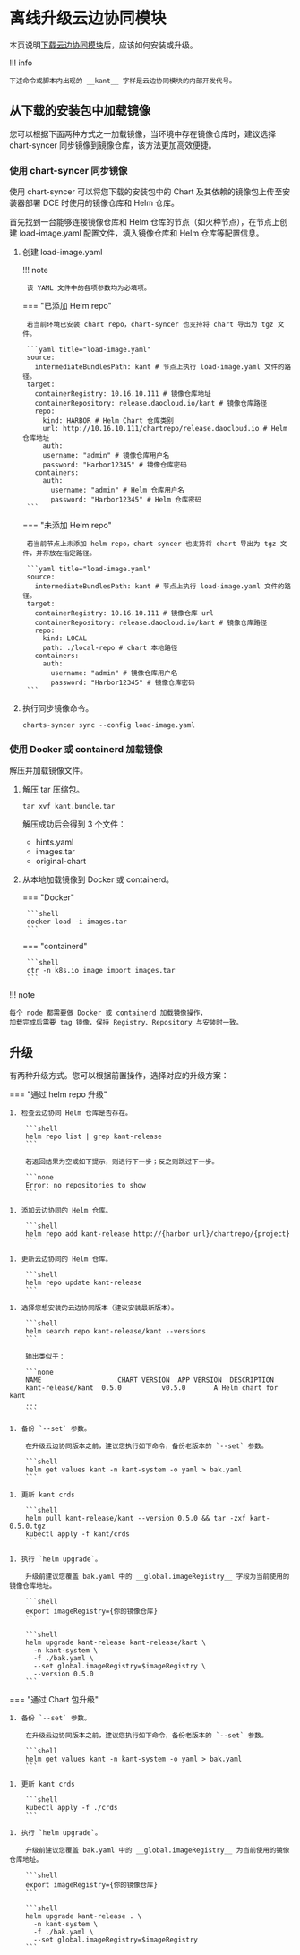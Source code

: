 # 离线升级云边协同模块

本页说明[下载云边协同模块](../../download/modules/kant.md)后，应该如何安装或升级。

!!! info

    下述命令或脚本内出现的 __kant__ 字样是云边协同模块的内部开发代号。

## 从下载的安装包中加载镜像

您可以根据下面两种方式之一加载镜像，当环境中存在镜像仓库时，建议选择 chart-syncer 同步镜像到镜像仓库，该方法更加高效便捷。

### 使用 chart-syncer 同步镜像

使用 chart-syncer 可以将您下载的安装包中的 Chart 及其依赖的镜像包上传至安装器部署 DCE 时使用的镜像仓库和 Helm 仓库。

首先找到一台能够连接镜像仓库和 Helm 仓库的节点（如火种节点），在节点上创建 load-image.yaml 配置文件，填入镜像仓库和 Helm 仓库等配置信息。

1. 创建 load-image.yaml

    !!! note  

        该 YAML 文件中的各项参数均为必填项。

    === "已添加 Helm repo"

        若当前环境已安装 chart repo，chart-syncer 也支持将 chart 导出为 tgz 文件。

        ```yaml title="load-image.yaml"
        source:
          intermediateBundlesPath: kant # 节点上执行 load-image.yaml 文件的路径。
        target:
          containerRegistry: 10.16.10.111 # 镜像仓库地址
          containerRepository: release.daocloud.io/kant # 镜像仓库路径
          repo:
            kind: HARBOR # Helm Chart 仓库类别
            url: http://10.16.10.111/chartrepo/release.daocloud.io # Helm 仓库地址
            auth:
            username: "admin" # 镜像仓库用户名
            password: "Harbor12345" # 镜像仓库密码
          containers:
            auth:
              username: "admin" # Helm 仓库用户名
              password: "Harbor12345" # Helm 仓库密码
        ```

    === "未添加 Helm repo"

        若当前节点上未添加 helm repo，chart-syncer 也支持将 chart 导出为 tgz 文件，并存放在指定路径。

        ```yaml title="load-image.yaml"
        source:
          intermediateBundlesPath: kant # 节点上执行 load-image.yaml 文件的路径。
        target:
          containerRegistry: 10.16.10.111 # 镜像仓库 url
          containerRepository: release.daocloud.io/kant # 镜像仓库路径
          repo:
            kind: LOCAL
            path: ./local-repo # chart 本地路径
          containers:
            auth:
              username: "admin" # 镜像仓库用户名
              password: "Harbor12345" # 镜像仓库密码
        ```

1. 执行同步镜像命令。

    ```shell
    charts-syncer sync --config load-image.yaml
    ```

### 使用 Docker 或 containerd 加载镜像

解压并加载镜像文件。

1. 解压 tar 压缩包。

    ```shell
    tar xvf kant.bundle.tar
    ```

    解压成功后会得到 3 个文件：

    - hints.yaml
    - images.tar
    - original-chart

2. 从本地加载镜像到 Docker 或 containerd。

    === "Docker"

        ```shell
        docker load -i images.tar
        ```

    === "containerd"

        ```shell
        ctr -n k8s.io image import images.tar
        ```

!!! note

    每个 node 都需要做 Docker 或 containerd 加载镜像操作，
    加载完成后需要 tag 镜像，保持 Registry、Repository 与安装时一致。

## 升级

有两种升级方式。您可以根据前置操作，选择对应的升级方案：

=== "通过 helm repo 升级"

    1. 检查云边协同 Helm 仓库是否存在。

        ```shell
        helm repo list | grep kant-release
        ```

        若返回结果为空或如下提示，则进行下一步；反之则跳过下一步。

        ```none
        Error: no repositories to show
        ```

    1. 添加云边协同的 Helm 仓库。

        ```shell
        helm repo add kant-release http://{harbor url}/chartrepo/{project}
        ```

    1. 更新云边协同的 Helm 仓库。

        ```shell
        helm repo update kant-release
        ```

    1. 选择您想安装的云边协同版本（建议安装最新版本）。

        ```shell
        helm search repo kant-release/kant --versions
        ```

        输出类似于：
        
        ```none
        NAME                   CHART VERSION  APP VERSION  DESCRIPTION
        kant-release/kant  0.5.0          v0.5.0       A Helm chart for kant
        ...
        ```

    1. 备份 `--set` 参数。

        在升级云边协同版本之前，建议您执行如下命令，备份老版本的 `--set` 参数。

        ```shell
        helm get values kant -n kant-system -o yaml > bak.yaml
        ```

    1. 更新 kant crds

        ```shell
        helm pull kant-release/kant --version 0.5.0 && tar -zxf kant-0.5.0.tgz
        kubectl apply -f kant/crds
        ```

    1. 执行 `helm upgrade`。

        升级前建议您覆盖 bak.yaml 中的 __global.imageRegistry__ 字段为当前使用的镜像仓库地址。

        ```shell
        export imageRegistry={你的镜像仓库}
        ```

        ```shell
        helm upgrade kant-release kant-release/kant \
          -n kant-system \
          -f ./bak.yaml \
          --set global.imageRegistry=$imageRegistry \
          --version 0.5.0
        ```

=== "通过 Chart 包升级"

    1. 备份 `--set` 参数。

        在升级云边协同版本之前，建议您执行如下命令，备份老版本的 `--set` 参数。

        ```shell
        helm get values kant -n kant-system -o yaml > bak.yaml
        ```

    1. 更新 kant crds

        ```shell
        kubectl apply -f ./crds
        ```

    1. 执行 `helm upgrade`。

        升级前建议您覆盖 bak.yaml 中的 __global.imageRegistry__ 为当前使用的镜像仓库地址。

        ```shell
        export imageRegistry={你的镜像仓库}
        ```

        ```shell
        helm upgrade kant-release . \
          -n kant-system \
          -f ./bak.yaml \
          --set global.imageRegistry=$imageRegistry
        ```
